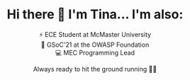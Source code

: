 <h1 align="center">Hi there 👋 I'm Tina... I'm also:</h1>
<p align="center">⚡ ECE Student at McMaster University<br />
🐝 GSoC'21 at the OWASP Foundation<br />
💻 MEC Programming Lead<br /></p>

<p align="center">Always ready to hit the ground running 🏃‍♀️</p>

